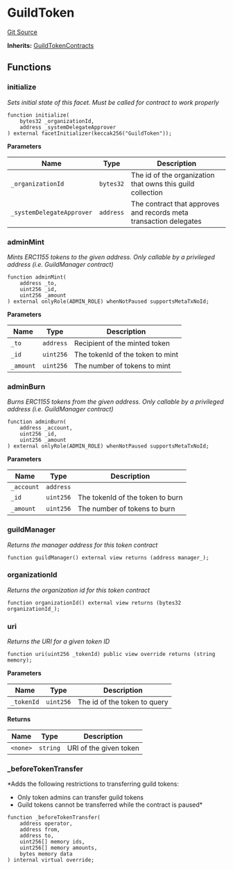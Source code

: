 # GuildToken
[Git Source](https://github.com/TreasureProject/spellcaster-facets/blob/35a5f7a33e5c726475104b88b7e2a468bb5aa2b7/src/guilds/guildtoken/GuildToken.sol)

**Inherits:**
[GuildTokenContracts](/src/guilds/guildtoken/GuildTokenContracts.sol/abstract.GuildTokenContracts.md)


## Functions
### initialize

*Sets initial state of this facet. Must be called for contract to work properly*


```solidity
function initialize(
    bytes32 _organizationId,
    address _systemDelegateApprover
) external facetInitializer(keccak256("GuildToken"));
```
**Parameters**

|Name|Type|Description|
|----|----|-----------|
|`_organizationId`|`bytes32`|The id of the organization that owns this guild collection|
|`_systemDelegateApprover`|`address`|The contract that approves and records meta transaction delegates|


### adminMint

*Mints ERC1155 tokens to the given address. Only callable by a privileged address (i.e. GuildManager contract)*


```solidity
function adminMint(
    address _to,
    uint256 _id,
    uint256 _amount
) external onlyRole(ADMIN_ROLE) whenNotPaused supportsMetaTxNoId;
```
**Parameters**

|Name|Type|Description|
|----|----|-----------|
|`_to`|`address`|Recipient of the minted token|
|`_id`|`uint256`|The tokenId of the token to mint|
|`_amount`|`uint256`|The number of tokens to mint|


### adminBurn

*Burns ERC1155 tokens from the given address. Only callable by a privileged address (i.e. GuildManager contract)*


```solidity
function adminBurn(
    address _account,
    uint256 _id,
    uint256 _amount
) external onlyRole(ADMIN_ROLE) whenNotPaused supportsMetaTxNoId;
```
**Parameters**

|Name|Type|Description|
|----|----|-----------|
|`_account`|`address`||
|`_id`|`uint256`|The tokenId of the token to burn|
|`_amount`|`uint256`|The number of tokens to burn|


### guildManager

*Returns the manager address for this token contract*


```solidity
function guildManager() external view returns (address manager_);
```

### organizationId

*Returns the organization id for this token contract*


```solidity
function organizationId() external view returns (bytes32 organizationId_);
```

### uri

*Returns the URI for a given token ID*


```solidity
function uri(uint256 _tokenId) public view override returns (string memory);
```
**Parameters**

|Name|Type|Description|
|----|----|-----------|
|`_tokenId`|`uint256`|The id of the token to query|

**Returns**

|Name|Type|Description|
|----|----|-----------|
|`<none>`|`string`|URI of the given token|


### _beforeTokenTransfer

*Adds the following restrictions to transferring guild tokens:
- Only token admins can transfer guild tokens
- Guild tokens cannot be transferred while the contract is paused*


```solidity
function _beforeTokenTransfer(
    address operator,
    address from,
    address to,
    uint256[] memory ids,
    uint256[] memory amounts,
    bytes memory data
) internal virtual override;
```

